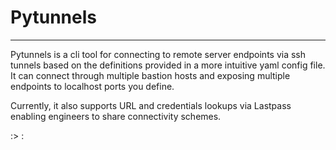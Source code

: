 # Pytunnels

---

Pytunnels is a cli tool for connecting to remote server endpoints via ssh
tunnels based on the definitions provided in a more intuitive yaml config file.
It can connect through multiple bastion hosts and exposing multiple endpoints to
localhost ports you define.

Currently, it also supports URL and credentials lookups via Lastpass enabling
engineers to share connectivity schemes.

:> :
